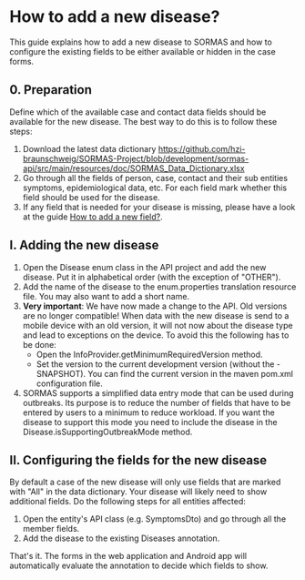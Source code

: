 # How to add a new disease?

This guide explains how to add a new disease to SORMAS and how to configure the existing fields to be either available or hidden in the case forms.

## 0. Preparation

Define which of the available case and contact data fields should be available for the new disease.
The best way to do this is to follow these steps:

1. Download the latest data dictionary https://github.com/hzi-braunschweig/SORMAS-Project/blob/development/sormas-api/src/main/resources/doc/SORMAS_Data_Dictionary.xlsx
2. Go through all the fields of person, case, contact and their sub entities symptoms, epidemiological data, etc.
   For each field mark whether this field should be used for the disease.
3. If any field that is needed for your disease is missing, please have a look at the guide [How to add a new field?](GUIDE_ADD_NEW_FIELD.md).
   
## I. Adding the new disease

1. Open the Disease enum class in the API project and add the new disease. Put it in alphabetical order (with the exception of "OTHER").
2. Add the name of the disease to the enum.properties translation resource file. You may also want to add a short name.
3. **Very important**: We have now made a change to the API. Old versions are no longer compatible!
   When data with the new disease is send to a mobile device with an old version, it will not now about the disease type and lead to exceptions on the device.
   To avoid this the following has to be done:
   * Open the InfoProvider.getMinimumRequiredVersion method.
   * Set the version to the current development version (without the -SNAPSHOT). You can find the current version in the maven pom.xml configuration file.
4. SORMAS supports a simplified data entry mode that can be used during outbreaks.
Its purpose is to reduce the number of fields that have to be entered by users to a minimum to reduce workload.
If you want the disease to support this mode you need to include the disease in the Disease.isSupportingOutbreakMode method.

## II. Configuring the fields for the new disease

By default a case of the new disease will only use fields that are marked with "All" in the data dictionary.
Your disease will likely need to show additional fields. Do the following steps for all entities affected:

1. Open the entity's API class (e.g. SymptomsDto) and go through all the member fields.
2. Add the disease to the existing Diseases annotation.

That's it. The forms in the web application and Android app will automatically evaluate the annotation to decide which fields to show.
